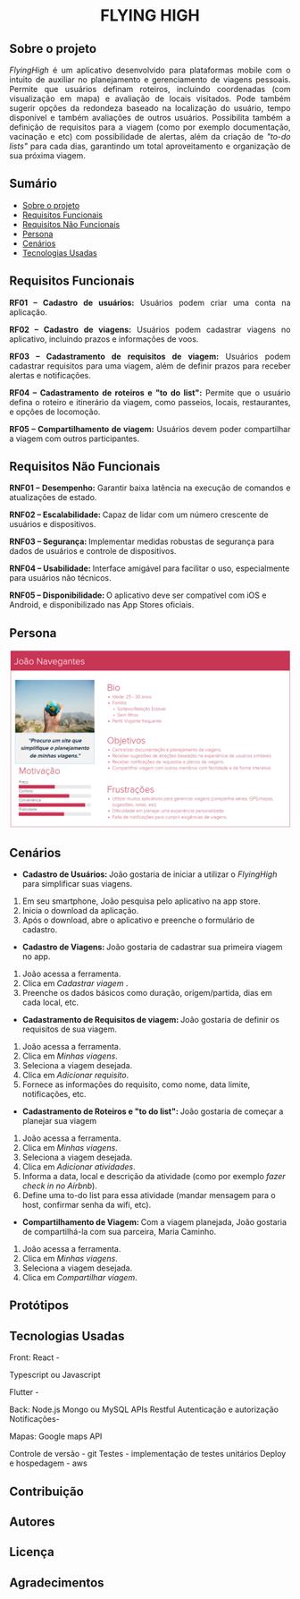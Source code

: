 <h1 align="center">FLYING HIGH</h1>

<p align="justify">

## Sobre o projeto

<p align="justify"><i>FlyingHigh</i> é um aplicativo desenvolvido para plataformas mobile com o intuito de auxiliar no planejamento e gerenciamento de viagens pessoais. 
Permite que usuários definam roteiros, incluindo coordenadas (com visualização em mapa) e avaliação de locais visitados. Pode também sugerir opções da
redondeza baseado na localização do usuário, tempo disponível e também avaliações de outros usuários. Possibilita também a definição de requisitos para
a viagem (como por exemplo documentação, vacinação e etc) com possibilidade de alertas, além da criação de <i>"to-do lists"</i> para cada dias, garantindo um 
total aproveitamento e organização de sua próxima viagem. 
</p>

## Sumário
* [Sobre o projeto](#Sobre-o-projeto)
* [Requisitos Funcionais](#Requisitos-Funcionais)
* [Requisitos Não Funcionais](#Requisitos-Não-Funcionais)
* [Persona](#Persona)
* [Cenários](#Cenários)
* [Tecnologias Usadas](#Tecnologias-Usadas)

## Requisitos Funcionais

<p align="justify"><b>RF01 – Cadastro de usuários:</b> Usuários podem criar uma conta na aplicação.</p>
<p align="justify"><b>RF02 – Cadastro de viagens:</b> Usuários podem cadastrar viagens no aplicativo, incluindo prazos e informações de voos.</p>
<p align="justify"><b>RF03 – Cadastramento de requisitos de viagem:</b> Usuários podem cadastrar requisitos para uma viagem, além de definir prazos para receber alertas e notificações. </p>
<p align="justify"><b>RF04 – Cadastramento de roteiros e "to do list":</b> Permite que o usuário defina o roteiro e itinerário da viagem, como passeios, locais, restaurantes, e opções de locomoção.</p>
<p align="justify"><b>RF05 – Compartilhamento de viagem:</b> Usuários devem poder compartilhar a viagem com outros participantes.</p>


## Requisitos Não Funcionais


<p align="justify">
<b>RNF01 – Desempenho: </b>Garantir baixa latência na execução de comandos e atualizações de estado.

<b>RNF02 – Escalabilidade: </b>Capaz de lidar com um número crescente de usuários e dispositivos.

<b>RNF03 – Segurança: </b>Implementar medidas robustas de segurança para dados de usuários e controle de dispositivos.

<b>RNF04 – Usabilidade: </b>Interface amigável para facilitar o uso, especialmente para usuários não técnicos.

<b>RNF05 – Disponibilidade: </b>O aplicativo deve ser compatível com iOS e Android, e disponibilizado nas App Stores oficiais.
</p>

## Persona
![Aqui nesta imagem se encontra a persona do projeto.](persona.png)

## Cenários

* <b> Cadastro de Usuários: </b>João gostaria de iniciar a utilizar o <i>FlyingHigh</i> para simplificar suas viagens.
1. Em seu smartphone, João pesquisa pelo aplicativo na app store. 
2. Inicia o download da aplicação.
3. Após o download, abre o aplicativo e preenche o formulário de cadastro.

* <b>Cadastro de Viagens: </b>João gostaria de cadastrar sua primeira viagem no app.
1. João acessa a ferramenta.
2. Clica em <i>Cadastrar viagem </i>.
3. Preenche os dados básicos como duração, origem/partida, dias em cada local, etc.

* <b>Cadastramento de Requisitos de viagem: </b>João gostaria de definir os requisitos de sua viagem.
1. João acessa a ferramenta.
2. Clica em <i> Minhas viagens</i>.
3. Seleciona a viagem desejada.
4. Clica em <i> Adicionar requisito</i>.
5.	Fornece as informações do requisito, como nome, data limite, notificações, etc.

* <b>Cadastramento de Roteiros e "to do list": </b>João gostaria de começar a planejar sua viagem
1. João acessa a ferramenta.
2. Clica em <i> Minhas viagens</i>.
3. Seleciona a viagem desejada. 
4. Clica em <i> Adicionar atividades</i>.
5. Informa a data, local e descrição da atividade (como por exemplo <i>fazer check in no Airbnb</i>). 
6. Define uma to-do list para essa atividade (mandar mensagem para o host, confirmar senha da wifi, etc).

* <b>Compartilhamento de Viagem: </b>Com a viagem planejada, João gostaria de compartilhá-la com sua parceira, Maria Caminho. 
1. João acessa a ferramenta.
2. Clica em <i> Minhas viagens</i>.
3. Seleciona a viagem desejada.
4. Clica em <i> Compartilhar viagem</i>.

## Protótipos

## Tecnologias Usadas

Front:
React - 

Typescript ou Javascript

Flutter - 

Back:
Node.js
Mongo ou MySQL
APIs Restful
Autenticação e autorização
Notificações- 

Mapas:
Google maps API

Controle de versão - git
Testes - implementação de testes unitários
Deploy e hospedagem - aws


## Contribuição

## Autores

## Licença

## Agradecimentos


</p>